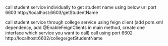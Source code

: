 call student service individually to get student name using below url port 6603
http://localhost:6603/getStudentName

call student service through college service using feign client (add pom.xml dependency, add @EnableFeignClients in main method, create one interface which service you want to call)
call using port 6602 
http://localhost:6602/college/getStudentName

